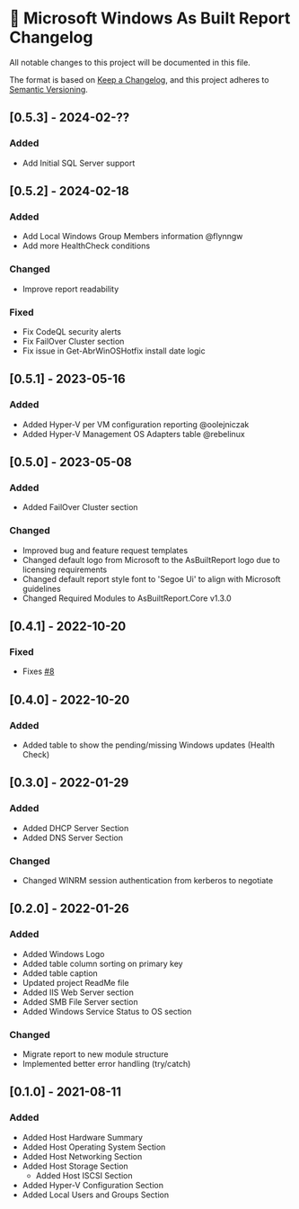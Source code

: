 # :arrows_counterclockwise: Microsoft Windows As Built Report Changelog

All notable changes to this project will be documented in this file.

The format is based on [Keep a Changelog](https://keepachangelog.com/en/1.0.0/),
and this project adheres to [Semantic Versioning](https://semver.org/spec/v2.0.0.html).

## [0.5.3] - 2024-02-??

### Added

- Add Initial SQL Server support

## [0.5.2] - 2024-02-18

### Added

- Add Local Windows Group Members information @flynngw
- Add more HealthCheck conditions

### Changed

- Improve report readability

### Fixed

- Fix CodeQL security alerts
- Fix FailOver Cluster section
- Fix issue in Get-AbrWinOSHotfix install date logic

## [0.5.1] - 2023-05-16

### Added

- Added Hyper-V per VM configuration reporting @oolejniczak
- Added Hyper-V Management OS Adapters table @rebelinux

## [0.5.0] - 2023-05-08

### Added

- Added FailOver Cluster section

### Changed

- Improved bug and feature request templates
- Changed default logo from Microsoft to the AsBuiltReport logo due to licensing requirements
- Changed default report style font to 'Segoe Ui' to align with Microsoft guidelines
- Changed Required Modules to AsBuiltReport.Core v1.3.0

## [0.4.1] - 2022-10-20

### Fixed

- Fixes [#8](https://github.com/AsBuiltReport/AsBuiltReport.Microsoft.Windows/issues/8)

## [0.4.0] - 2022-10-20

### Added

- Added table to show the pending/missing Windows updates (Health Check)

## [0.3.0] - 2022-01-29

### Added

- Added DHCP Server Section
- Added DNS Server Section

### Changed

- Changed WINRM session authentication from kerberos to negotiate

## [0.2.0] - 2022-01-26

### Added

- Added Windows Logo
- Added table column sorting on primary key
- Added table caption
- Updated project ReadMe file
- Added IIS Web Server section
- Added SMB File Server section
- Added Windows Service Status to OS section

### Changed

- Migrate report to new module structure
- Implemented better error handling (try/catch)

## [0.1.0] - 2021-08-11

### Added

- Added Host Hardware Summary
- Added Host Operating System Section
- Added Host Networking Section
- Added Host Storage Section
  - Added Host ISCSI Section
- Added Hyper-V Configuration Section
- Added Local Users and Groups Section
